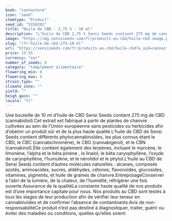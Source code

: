 ```yaml
---
book: "cannastore"
icon: "seed"
itemtype: "Product"
seed_id: "5150201"
title: "Huile de CBD - 2,75 % - 10 ml"
description: "L’huile de CBD 2,75 % Sensi Seeds contient 275 mg de cannabidiol par bouteille ✓ 10 ml ✓ Produite dans l’UE ✓ Faite avec de l’huile de chanvre biologique."
image: "https://img.sensiseeds.com/fr/produits-au-cbd/huile-cbd-image.png"
slug: "/fr-huile-de-cbd-275-10-ml"
url: "https://sensiseeds.com/fr/produits-au-cbd/huile-cbd?a_aid=cannastore"
price: 19.95
currency: "eur"
number_of_seeds: 0
category: "Complément alimentaire"
flowering_min: 0
flowering_max: 0
strain_type: ""
climate_zone: ""
yield: ""
heigh_gain: ""
locale: "fr"
---
```

Une bouteille de 10 ml d’huile de CBD Sensi Seeds contient 275 mg de CBD (cannabidiol).Cet extrait est fabriqué à partir de plantes de chanvre cultivées au sein de l’Union européenne sans pesticides ou herbicides afin d’obetnir un produit sûr et de la plus haute qualité.L’huile de CBD de Sensi Seeds contient différents phytocannabinoïdes, les plus connus étant le CBD, le CBC (cannabichromène), le CBG (cannabigerol), et le CBN (cannabinol).Elle contient également des terpènes, incluant le myrcène, le limonène, l’alpha et le bêta pinène , le linalol, le bêta caryophyllène, l’oxyde de caryophyllène, l’humulène, et le nérolidol et le phytol.L’huile au CBD de Sensi Seeds contient d’autres molécules naturelles : alcanes, composés azotés, aminoacides, sucres, aldéhydes, cétones, flavonoïdes, glucosides, vitamines, pigments, et huile de graines de chanvre.EntreposageConserver à l’abri de la lumière, de la chaleur, de l’humidité, réfrigérer une fois ouverte.Assurance de la qualitéLa constante haute qualité de nos produits est d’une importance capitale pour nous. Nos produits au CBD sont testés à tous les stages de leur production afin de vérifier leur teneur en cannabinoïdes et de confirmer l’absence de contaminants.Avis de non-responsabilitéCe produit n’est pas destiné à diagnostiquer, traiter, guérir ou éviter des maladies ou conditions, quelles qu’elles soient.
